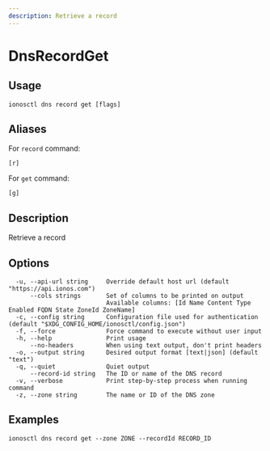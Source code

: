 ```yaml
---
description: Retrieve a record
---
```


# DnsRecordGet

## Usage

```text
ionosctl dns record get [flags]
```

## Aliases

For `record` command:

```text
[r]
```

For `get` command:

```text
[g]
```

## Description

Retrieve a record

## Options

```text
  -u, --api-url string     Override default host url (default "https://api.ionos.com")
      --cols strings       Set of columns to be printed on output 
                           Available columns: [Id Name Content Type Enabled FQDN State ZoneId ZoneName]
  -c, --config string      Configuration file used for authentication (default "$XDG_CONFIG_HOME/ionosctl/config.json")
  -f, --force              Force command to execute without user input
  -h, --help               Print usage
      --no-headers         When using text output, don't print headers
  -o, --output string      Desired output format [text|json] (default "text")
  -q, --quiet              Quiet output
      --record-id string   The ID or name of the DNS record
  -v, --verbose            Print step-by-step process when running command
  -z, --zone string        The name or ID of the DNS zone
```

## Examples

```text
ionosctl dns record get --zone ZONE --recordId RECORD_ID
```

